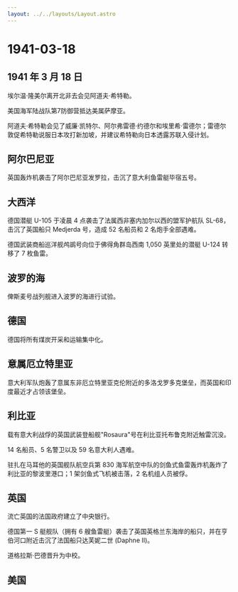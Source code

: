 ```yaml
---
layout: ../../layouts/Layout.astro
---
```


# 1941-03-18

## 1941 年 3 月 18 日

埃尔温·隆美尔离开北非去会见阿道夫·希特勒。

美国海军陆战队第7防御营抵达美属萨摩亚。

阿道夫·希特勒会见了威廉·凯特尔、阿尔弗雷德·约德尔和埃里希·雷德尔；雷德尔敦促希特勒说服日本攻打新加坡，并建议希特勒向日本透露苏联入侵计划。

## 阿尔巴尼亚

英国轰炸机袭击了阿尔巴尼亚发罗拉，击沉了意大利鱼雷艇毕宿五号。

## 大西洋

德国潜艇 U-105 于凌晨 4 点袭击了法属西非塞内加尔以西的盟军护航队
SL-68，击沉了英国船只 Medjerda 号，造成 52 名船员和 2 名炮手全部遇难。

德国武装商船巡洋舰鸬鹚号向位于佛得角群岛西南 1,050 英里处的潜艇 U-124
转移了 7 枚鱼雷。

## 波罗的海

俾斯麦号战列舰进入波罗的海进行试验。

## 德国

德国将所有煤炭开采和运输集中化。

## 意属厄立特里亚

意大利军队炮轰了意属东非厄立特里亚克伦附近的多洛戈罗多克堡垒，而英国和印度最近才占领该堡垒。

## 利比亚

载有意大利战俘的英国武装登船舰"Rosaura"号在利比亚托布鲁克附近触雷沉没。

14 名船员、5 名警卫以及 59 名意大利人遇难。

驻扎在马耳他的英国舰队航空兵第 830
海军航空中队的剑鱼式鱼雷轰炸机轰炸了利比亚的黎波里港口；1
架剑鱼式飞机被击落，2 名机组人员被俘。

## 英国

流亡英国的法国政府建立了中央银行。

德国第一 S 艇舰队（拥有 6
艘鱼雷艇）袭击了英国英格兰东海岸的船只，并在亨伯河口附近击沉了法国船只达芙妮二世
(Daphne II)。

道格拉斯·巴德晋升为中校。

## 美国